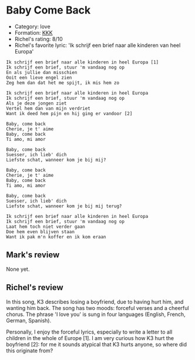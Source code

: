 # Baby Come Back

 * Category: love
 * Formation: [KKK](Kkk.md)
 * Richel's rating: 8/10
 * Richel's favorite lyric: 'Ik schrijf een brief naar alle kinderen van heel Europa'

```
Ik schrijf een brief naar alle kinderen in heel Europa [1]
Ik schrijf een brief, stuur 'm vandaag nog op
En als jullie dan misschien
Ooit een lieve engel zien
Zeg hem dan dat het me spijt, ik mis hem zo

Ik schrijf een brief naar alle kinderen in heel Europa
Ik schrijf een brief, stuur 'm vandaag nog op
Als je deze jongen ziet
Vertel hem dan van mijn verdriet
Want ik deed hem pijn en hij ging er vandoor [2]

Baby, come back
Cherie, je t' aime
Baby, come back
Ti amo, mi amor

Baby, come back
Suesser, ich lieb' dich
Liefste schat, wanneer kom je bij mij?

Baby, come back
Cherie, je t' aime
Baby, come back
Ti amo, mi amor

Baby, come back
Suesser, ich lieb' dich
Liefste schat, wanneer kom je bij mij terug?

Ik schrijf een brief naar alle kinderen in heel Europa
Ik schrijf een brief, stuur 'm vandaag nog op
Laat hem toch niet verder gaan
Doe hem even blijven staan
Want ik pak m'n koffer en ik kom eraan
```

## Mark's review

None yet.

## Richel's review

In this song, K3 describes losing a boyfriend, due to having hurt him,
and wanting him back. The song has two moods: forceful verses and a
cheerful chorus. The phrase 'I love you' is sung in four languages
(English, French, German, Spanish).

Personally, I enjoy the forceful lyrics, especially to write a letter to
all children in the whole of Europe [1]. I am very curious how K3 hurt the
boyfriend [2]: for me it sounds atypical that K3 hurts anyone, so where did
this originate from?
